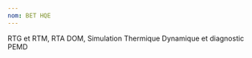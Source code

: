 ```yaml
---
nom: BET HQE
---
```


RTG et RTM, RTA DOM, Simulation Thermique Dynamique et diagnostic PEMD

